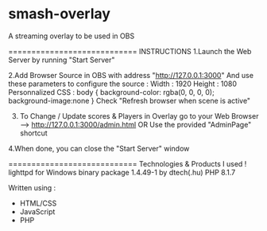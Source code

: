# smash-overlay
A streaming overlay to be used in OBS 

============================
INSTRUCTIONS
1.Launch the Web Server by running "Start Server" 

2.Add Browser Source in OBS with address "http://127.0.0.1:3000"
And use these parameters to configure the source :
Width : 1920
Height : 1080
Personnalized CSS : body { background-color: rgba(0, 0, 0, 0); background-image:none }
Check "Refresh browser when scene is active"

3. To Change / Update scores & Players in Overlay go to your Web Browser --> http://127.0.0.1:3000/admin.html
OR Use the provided "AdminPage" shortcut

4.When done, you can close the "Start Server" window

============================
Technologies & Products I used ! 
lighttpd for Windows binary package 1.4.49-1 by dtech(.hu)
PHP 8.1.7

Written using :
- HTML/CSS
- JavaScript
- PHP
